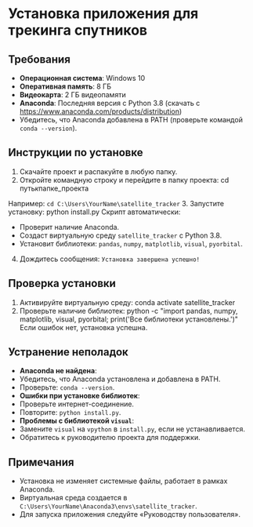 # Установка приложения для трекинга спутников

## Требования

- **Операционная система**: Windows 10
- **Оперативная память**: 8 ГБ
- **Видеокарта**: 2 ГБ видеопамяти
- **Anaconda**: Последняя версия с Python 3.8 (скачать с https://www.anaconda.com/products/distribution)
- Убедитесь, что Anaconda добавлена в PATH (проверьте командой `conda --version`).

## Инструкции по установке

1. Скачайте проект и распакуйте в любую папку.
2. Откройте командную строку и перейдите в папку проекта:
   cd путь*к*папке_проекта

Например: `cd C:\Users\YourName\satellite_tracker` 3. Запустите установку:
python install.py
Скрипт автоматически:

- Проверит наличие Anaconda.
- Создаст виртуальную среду `satellite_tracker` с Python 3.8.
- Установит библиотеки: `pandas`, `numpy`, `matplotlib`, `visual`, `pyorbital`.

4. Дождитесь сообщения: `Установка завершена успешно!`

## Проверка установки

1. Активируйте виртуальную среду:
   conda activate satellite_tracker
2. Проверьте наличие библиотек:
   python -c "import pandas, numpy, matplotlib, visual, pyorbital; print('Все библиотеки установлены.')"
   Если ошибок нет, установка успешна.

## Устранение неполадок

- **Anaconda не найдена**:
- Убедитесь, что Anaconda установлена и добавлена в PATH.
- Проверьте: `conda --version`.
- **Ошибки при установке библиотек**:
- Проверьте интернет-соединение.
- Повторите: `python install.py`.
- **Проблемы с библиотекой `visual`**:
- Замените `visual` на `vpython` в `install.py`, если не устанавливается.
- Обратитесь к руководителю проекта для поддержки.

## Примечания

- Установка не изменяет системные файлы, работает в рамках Anaconda.
- Виртуальная среда создается в `C:\Users\YourName\Anaconda3\envs\satellite_tracker`.
- Для запуска приложения следуйте «Руководству пользователя».
